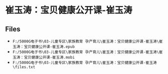 # 崔玉涛：宝贝健康公开课-崔玉涛

## Files

- `F:/5000G电子书\03-儿童专区\家族教育 孕产育儿\崔玉涛：宝贝健康公开课-崔玉涛\崔玉涛：宝贝健康公开课-崔玉涛.epub`
- `F:/5000G电子书\03-儿童专区\家族教育 孕产育儿\崔玉涛：宝贝健康公开课-崔玉涛\崔玉涛：宝贝健康公开课-崔玉涛.mobi`
- `F:/5000G电子书\03-儿童专区\家族教育 孕产育儿\崔玉涛：宝贝健康公开课-崔玉涛\files.txt`
